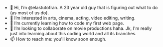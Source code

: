 - 👋 Hi, I’m @elastutofran. A 23 year old guy that is figuring out what to do (as most of us do). 
- 👀 I’m interested in arts, cinema, acting, video editing, writing.
- 🌱 I’m currently learning how to code my first web page. 
- 💞️ I’m looking to collaborate on movie productions haha. Jk, I'm really just into learning about this coding world and all its branches.
- 📫 How to reach me: you'll know soon enough.

<!---
elastutofran/elastutofran is a ✨ special ✨ repository because its `README.md` (this file) appears on your GitHub profile.
You can click the Preview link to take a look at your changes.
--->
